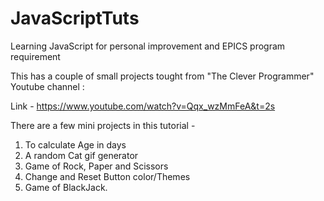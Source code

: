 # JavaScriptTuts
Learning JavaScript for personal improvement and EPICS program requirement

This has a couple of small projects tought from "The Clever Programmer" Youtube channel :

Link - https://www.youtube.com/watch?v=Qqx_wzMmFeA&t=2s

There are a few mini projects in this tutorial - 

1. To calculate Age in days
2. A random Cat gif generator
3. Game of Rock, Paper and Scissors
4. Change and Reset Button color/Themes 
5. Game of BlackJack. 
